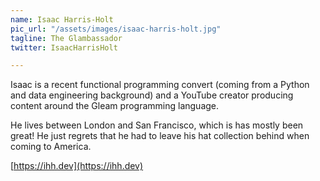 ```yaml
---
name: Isaac Harris-Holt
pic_url: "/assets/images/isaac-harris-holt.jpg"
tagline: The Glambassador
twitter: IsaacHarrisHolt

---
```

Isaac is a recent functional programming convert (coming from a Python and data engineering background) and a YouTube creator producing content around the Gleam programming language.

He lives between London and San Francisco, which is has mostly been great! He just regrets that he had to leave his hat collection behind when coming to America.

[https://ihh.dev](https://ihh.dev)
